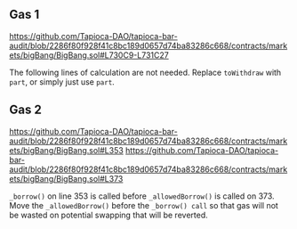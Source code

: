 ## Gas 1
https://github.com/Tapioca-DAO/tapioca-bar-audit/blob/2286f80f928f41c8bc189d0657d74ba83286c668/contracts/markets/bigBang/BigBang.sol#L730C9-L731C27

The following lines of calculation are not needed. Replace `toWithdraw` with `part`, or simply just use `part`.

## Gas 2
https://github.com/Tapioca-DAO/tapioca-bar-audit/blob/2286f80f928f41c8bc189d0657d74ba83286c668/contracts/markets/bigBang/BigBang.sol#L353
https://github.com/Tapioca-DAO/tapioca-bar-audit/blob/2286f80f928f41c8bc189d0657d74ba83286c668/contracts/markets/bigBang/BigBang.sol#L373

`_borrow()` on line 353 is called before `_allowedBorrow()` is called on 373. Move the `_allowedBorrow()` before the `_borrow() call` so that gas will not be wasted on potential swapping that will be reverted.